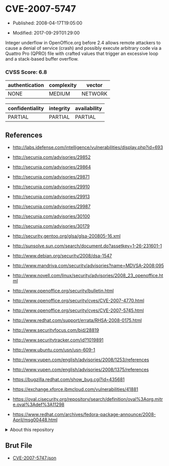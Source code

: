 # CVE-2007-5747

- Published: 2008-04-17T19:05:00

- Modified: 2017-09-29T01:29:00

Integer underflow in OpenOffice.org before 2.4 allows remote attackers to cause a denial of service (crash) and possibly execute arbitrary code via a Quattro Pro (QPRO) file with crafted values that trigger an excessive loop and a stack-based buffer overflow.

### CVSS Score: **6.8**

| authentication | complexity | vector |
| --- | --- | --- |
| NONE | MEDIUM | NETWORK |

| confidentiality | integrity | availability |
| --- | --- | --- |
| PARTIAL | PARTIAL | PARTIAL |

## References

* http://labs.idefense.com/intelligence/vulnerabilities/display.php?id=693

* http://secunia.com/advisories/29852

* http://secunia.com/advisories/29864

* http://secunia.com/advisories/29871

* http://secunia.com/advisories/29910

* http://secunia.com/advisories/29913

* http://secunia.com/advisories/29987

* http://secunia.com/advisories/30100

* http://secunia.com/advisories/30179

* http://security.gentoo.org/glsa/glsa-200805-16.xml

* http://sunsolve.sun.com/search/document.do?assetkey=1-26-231601-1

* http://www.debian.org/security/2008/dsa-1547

* http://www.mandriva.com/security/advisories?name=MDVSA-2008:095

* http://www.novell.com/linux/security/advisories/2008_23_openoffice.html

* http://www.openoffice.org/security/bulletin.html

* http://www.openoffice.org/security/cves/CVE-2007-4770.html

* http://www.openoffice.org/security/cves/CVE-2007-5745.html

* http://www.redhat.com/support/errata/RHSA-2008-0175.html

* http://www.securityfocus.com/bid/28819

* http://www.securitytracker.com/id?1019891

* http://www.ubuntu.com/usn/usn-609-1

* http://www.vupen.com/english/advisories/2008/1253/references

* http://www.vupen.com/english/advisories/2008/1375/references

* https://bugzilla.redhat.com/show_bug.cgi?id=435681

* https://exchange.xforce.ibmcloud.com/vulnerabilities/41881

* https://oval.cisecurity.org/repository/search/definition/oval%3Aorg.mitre.oval%3Adef%3A11298

* https://www.redhat.com/archives/fedora-package-announce/2008-April/msg00448.html

<details>
<summary>About this repository</summary> 

  This repository is part of the project [Live Hack CVE](https://github.com/Live-Hack-CVE). Main website can be found [www.live-hack.org](https://www.live-hack.org) 
  
  Made by [Sn0wAlice](https://github.com/Sn0wAlice) for the people that care about security and need to have a feed of the latest CVEs. Hope you enjoy it, don't forget to star the repo and follow me on [Twitter](https://twitter.com/Sn0wAlice) and [Github](https://github.com/Sn0wAlice). And that is my [personnal website](https://www.alice-snow.me/)

  - [Home Page](https://github.com/Live-Hack-CVE)
  - [Framework](https://github.com/Live-Hack-CVE/cve-framework)
  - [CVE database](https://github.com/Live-Hack-CVE/full_database)
  - [Changelog](https://github.com/Live-Hack-CVE/Changelog)
</details>

## Brut File

* [CVE-2007-5747.json](https://raw.githubusercontent.com/Live-Hack-CVE/full_database/main/cves/2007/CVE-2007-5747.json)

